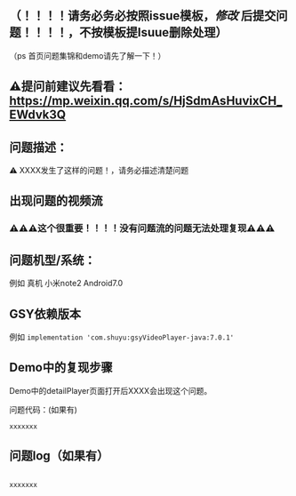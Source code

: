
## （！！！！请务必务必按照issue模板，*修改* 后提交问题！！！！，不按模板提Isuue删除处理）

（ps 首页问题集锦和demo请先了解一下！）

## ⚠️提问前建议先看看： https://mp.weixin.qq.com/s/HjSdmAsHuvixCH_EWdvk3Q

## 问题描述：

⚠️ XXXX发生了这样的问题！，请务必描述清楚问题

## 出现问题的视频流

### ⚠️⚠️⚠️这个很重要！！！！没有问题流的问题无法处理复现⚠️⚠️⚠️

## 问题机型/系统：

例如 真机 小米note2 Android7.0

## GSY依赖版本

例如 `implementation 'com.shuyu:gsyVideoPlayer-java:7.0.1'`

## Demo中的复现步骤

Demo中的detailPlayer页面打开后XXXX会出现这个问题。

问题代码：(如果有)
```
xxxxxxx
```

## 问题log（如果有）

```

xxxxxxx

```
